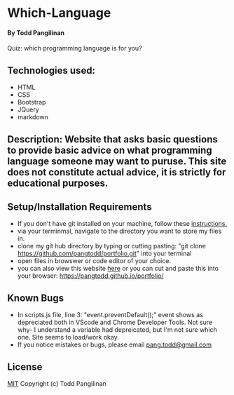 # Which-Language

#### By Todd Pangilinan

Quiz: which programming language is for you?

## Technologies used:

* HTML
* CSS
* Bootstrap
* JQuery
* markdown

## Description: Website that asks basic questions to provide basic advice on what programming language someone may want to puruse. This site does not constitute actual advice, it is strictly for educational purposes.


## Setup/Installation Requirements

* If you don't have git installed on your machine, follow these [instructions.](https://www.learnhowtoprogram.com/introduction-to-programming/getting-started-with-intro-to-programming/git-and-github)
* via your terminmal, navigate to the directory you want to store my files in.
* clone my git hub directory by typing or cutting pasting: "git clone https://github.com/pangtodd/portfolio.git" into your terminal
* open files in browswer or code editor of your choice.
* you can also view this website [here](https://pangtodd.github.io/portfolio/) or you can cut and paste this into your browser: https://pangtodd.github.io/portfolio/

## Known Bugs

* In scripts.js file, line 3: "event.preventDefault();" event shows as depreciated both in VScode and Chrome Developer Tools. Not sure why- I understand a variable had depreicated, but I'm not sure which one. Site seems to load/work okay.
* If you notice mistakes or bugs, please email pang.todd@gmail.com

## License

[MIT](https://opensource.org/licenses/MIT)
Copyright (c) Todd Pangilinan 
